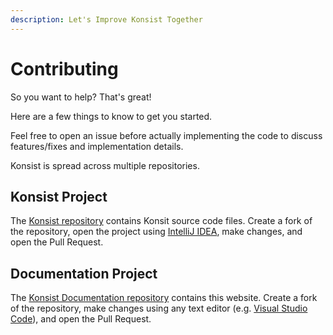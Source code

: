 ```yaml
---
description: Let's Improve Konsist Together
---
```


# Contributing

So you want to help? That's great!

Here are a few things to know to get you started.

Feel free to open an issue before actually implementing the code to discuss features/fixes and implementation details.&#x20;

Konsist is spread across multiple repositories.

## Konsist Project

The [Konsist repository](https://github.com/LemonAppDev/konsist) contains Konsit source code files. Create a fork of the repository, open the project using [IntelliJ IDEA](https://www.jetbrains.com/idea/), make changes, and open the Pull Request.

## Documentation Project

The [Konsist Documentation repository](https://github.com/LemonAppDev/konsist-documentation) contains this website. Create a fork of the repository, make changes using any text editor (e.g. [Visual Studio Code](https://code.visualstudio.com/)), and open the Pull Request.





